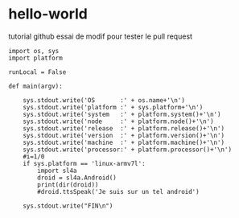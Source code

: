 # hello-world
tutorial github
essai de modif pour tester le pull request

    import os, sys
    import platform

    runLocal = False

    def main(argv):

        sys.stdout.write('OS       :' + os.name+'\n')
        sys.stdout.write('platform :' + sys.platform+'\n')
        sys.stdout.write('system   :' + platform.system()+'\n')
        sys.stdout.write('node     :' + platform.node()+'\n')
        sys.stdout.write('release  :' + platform.release()+'\n')
        sys.stdout.write('version  :' + platform.version()+'\n')
        sys.stdout.write('machine  :' + platform.machine()+'\n')
        sys.stdout.write('processor:' + platform.processor()+'\n')
        #i=1/0
        if sys.platform == 'linux-armv7l':
            import sl4a
            droid = sl4a.Android()
            print(dir(droid))
            #droid.ttsSpeak('Je suis sur un tel android')

        sys.stdout.write("FIN\n")





